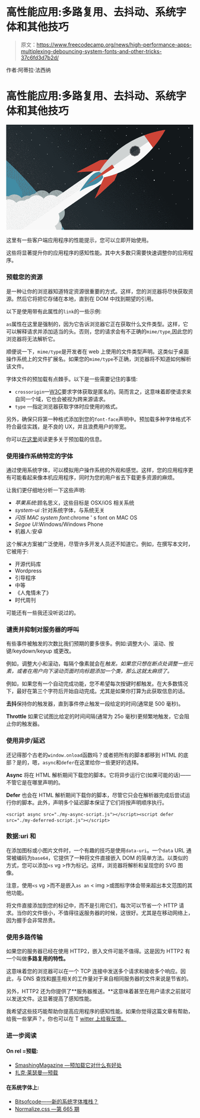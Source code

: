 # 高性能应用:多路复用、去抖动、系统字体和其他技巧

> 原文：<https://www.freecodecamp.org/news/high-performance-apps-multiplexing-debouncing-system-fonts-and-other-tricks-37c6fd3d7b2d/>

作者:阿蒂拉·法西纳

# 高性能应用:多路复用、去抖动、系统字体和其他技巧

![1*Y9Wf1Py9tQd3nc4l0AFsCQ](img/ed37ee40f77071d14faf7740150f0eb9.png)

这里有一些客户端应用程序的性能提示，您可以立即开始使用。

这些将显著提升你的应用程序的感知性能。其中大多数只需要快速调整你的应用程序。

### 预载您的资源

是一种让你的浏览器知道特定资源很重要的方式。这样，您的浏览器将尽快获取资源。然后它将把它存储在本地，直到在 DOM 中找到期望的引用。

以下是使用带有此属性的`link`的一些示例:

`as`属性在这里是强制的，因为它告诉浏览器它正在获取什么文件类型。这样，它可以解释请求并添加适当的头。否则，您的请求会有不正确的`mime/type`,因此您的浏览器将无法解析它。

顺便说一下，`mime/type`是开发者在 web 上使用的文件类型声明。这类似于桌面操作系统上的文件扩展名。如果您的`mime/type`不正确，浏览器将不知道如何解析该文件。

字体文件的预加载有点棘手。以下是一些需要记住的事情:

*   `crossorigin`—[W3C](https://en.wikipedia.org/wiki/World_Wide_Web_Consortium)要求字体获取是匿名的。简而言之，这意味着即使请求来自同一个域，它也会被视为跨来源请求。
*   `type` —指定浏览器获取字体时应使用的格式。

另外，确保只将第一种格式添加到您的`font-face`声明中。预加载多种字体格式不符合最佳实践，是不良的 UX，并且浪费用户的带宽。

你可以[在这里](https://caniuse.com/#search=preload)阅读更多关于预加载的信息。

### 使用操作系统特定的字体

通过使用系统字体，可以模拟用户操作系统的外观和感觉。这样，您的应用程序更有可能看起来像本机应用程序，同时为您的用户省去下载更多资源的麻烦。

让我们更仔细地分析一下这些声明:

*   *苹果系统*:顾名思义，这些目标是 OSX/iOS 相关系统
*   *system-ui* :针对系统字体，与系统无关
*   *闪烁 MAC system font*:chrome ' s font on MAC OS
*   *Segoe UI*:Windows/Windows Phone
*   机器人:安卓

这个解决方案被广泛使用，尽管许多开发人员还不知道它。例如，在撰写本文时，它被用于:

*   开源代码库
*   Wordpress
*   引导程序
*   中等
*   《人鬼情未了》
*   时代周刊

可能还有一些我还没听说过的。

### 谴责并抑制对服务器的呼叫

有些事件被触发的次数比我们预期的要多很多。例如:调整大小、滚动、按键/keydown/keyup 或更改。

例如，调整大小和滚动，每隔个像素就会在*触发。如果您只想在断点处调整一些元素，或者在用户向下滚动页面时向标题添加一个类，那么这就太麻烦了。*

例如，如果您有一个自动完成功能，您不希望每次按键时都触发。在大多数情况下，最好在第三个字符后开始自动完成。尤其是如果你打算为此获取信息的话。

**去抖**保持你的触发器，直到事件停止触发一段给定的时间(通常是 500 毫秒)。

**Throttle** 如果它试图比给定的时间间隔(通常为 25o 毫秒)更频繁地触发，它会阻止你的触发器。

### 使用异步/延迟

还记得那个古老的`window.onload`函数吗？或者把所有的脚本都移到 HTML 的底部？是的，嗯，`async`和`defer`在这里给你一些更好的选择。

**Async** 将在 HTML 解析期间下载您的脚本。它将异步运行它(如果可能的话)——不管它是在哪里声明的。

**Defer** 也会在 HTML 解析期间下载你的脚本，尽管它只会在解析器完成后尝试运行你的脚本。此外，声明多个延迟脚本保证了它们将按声明顺序执行。

```
<script async src="./my-async-script.js"></script><script defer src="./my-deferred-script.js"></script>
```

### 数据:uri 和

在添加图标或小图片文件时，一个有趣的技巧是使用`data-uri`。一个`data` URL 通常被编码为`base64`，它提供了一种将文件直接嵌入 DOM 的简单方法。以类似的方式，您可以添加`<s` vg >作为标记。这样，浏览器将解析和呈现您的 SVG 图像。

注意，使用`<s` vg >而不是嵌入`as an` < img >或图标字体会带来超出本文范围的其他功能。

将文件直接添加到您的标记中，而不是引用它们，每次可以节省一个 HTTP 请求。当你的文件很小，不值得往返服务器的时候，这很好。尤其是在移动网络上，因为握手会非常昂贵。

### 使用多路传输

如果您的服务器已经在使用 HTTP2，嵌入文件可能不值得。这是因为 HTTP2 有一个叫做**多路复用的特性。**

这意味着您的浏览器可以在一个 TCP 连接中发送多个请求和接收多个响应。因此，与 DNS 查找和[握手](https://en.wikipedia.org/wiki/Handshaking)相关的工作量对于来自相同服务器的文件来说是节省的。

另外，HTTP2 还为你提供了**服务器推送。**这意味着甚至在用户请求之前就可以发送文件。这显著提高了感知性能。

我希望这些技巧能帮助你提高应用程序的感知性能。如果你觉得这篇文章有帮助，给我一些掌声？。你也可以在 T [witter 上给我反馈。](https://twitter.com/atilafassina)

### 进一步阅读

#### On rel =预载:

*   [SmashingMagazine —预加载它对什么有好处](https://www.smashingmagazine.com/2016/02/preload-what-is-it-good-for/)
*   [扎克·莱瑟曼—预载](https://www.zachleat.com/web/preload/)

#### 在系统字体上:

*   [Bitsofcode——新的系统字体堆栈？](https://bitsofco.de/the-new-system-font-stack/)
*   [Normalize.css —第 665 期](https://github.com/necolas/normalize.css/issues/665)